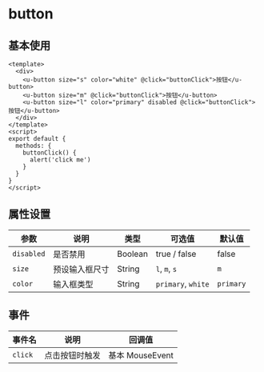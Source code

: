 # button
## 基本使用
```vue
<template>
  <div>
    <u-button size="s" color="white" @click="buttonClick">按钮</u-button>
    <u-button size="m" @click="buttonClick">按钮</u-button>
    <u-button size="l" color="primary" disabled @click="buttonClick">按钮</u-button>
  </div>
</template>
<script>
export default {
  methods: {
    buttonClick() {
      alert('click me')
    }
  }
}
</script>
```

## 属性设置
| 参数 | 说明 | 类型| 可选值| 默认值|
| --- | --- | --- | --- | --- |
| `disabled` | 是否禁用 | Boolean | true / false | false |
| `size` | 预设输入框尺寸 | String | `l`, `m`, `s` | `m` |
| `color` | 输入框类型 | String | `primary`, `white` | `primary` |

## 事件
| 事件名| 说明| 回调值|
| -- | -- | -- |
| `click` |  点击按钮时触发 | 基本 MouseEvent |
